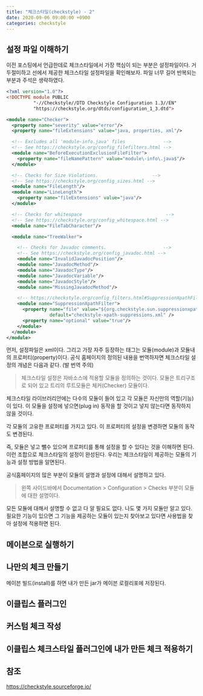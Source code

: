 ```yaml
---
title: "체크스타일(checkstyle) - 2"
date: 2020-09-06 09:00:00 +0900
categories: checkstyle
---
```


## 설정 파일 이해하기

이전 포스팅에서 언급한데로 체크스타일에서 가장 핵심이 되는 부분은 설정파일이다. 거두절미하고 선에서 제공한 체크스타일 설정파일을 확인해보자. 파일 너무 길어 반복되는 부분과 주석은 생략하였다.

```xml
<?xml version="1.0"?>
<!DOCTYPE module PUBLIC
          "-//Checkstyle//DTD Checkstyle Configuration 1.3//EN"
          "https://checkstyle.org/dtds/configuration_1_3.dtd">

<module name="Checker">
  <property name="severity" value="error"/>
  <property name="fileExtensions" value="java, properties, xml"/>

  <!-- Excludes all 'module-info.java' files              -->
  <!-- See https://checkstyle.org/config_filefilters.html -->
  <module name="BeforeExecutionExclusionFileFilter">
    <property name="fileNamePattern" value="module\-info\.java$"/>
  </module>

  <!-- Checks for Size Violations.                    -->
  <!-- See https://checkstyle.org/config_sizes.html -->
  <module name="FileLength"/>
  <module name="LineLength">
    <property name="fileExtensions" value="java"/>
  </module>

  <!-- Checks for whitespace                               -->
  <!-- See https://checkstyle.org/config_whitespace.html -->
  <module name="FileTabCharacter"/>

  <module name="TreeWalker">

    <!-- Checks for Javadoc comments.                     -->
    <!-- See https://checkstyle.org/config_javadoc.html -->
    <module name="InvalidJavadocPosition"/>
    <module name="JavadocMethod"/>
    <module name="JavadocType"/>
    <module name="JavadocVariable"/>
    <module name="JavadocStyle"/>
    <module name="MissingJavadocMethod"/>

    <!-- https://checkstyle.org/config_filters.html#SuppressionXpathFilter -->
    <module name="SuppressionXpathFilter">
      <property name="file" value="${org.checkstyle.sun.suppressionxpathfilter.config}"
                default="checkstyle-xpath-suppressions.xml" />
      <property name="optional" value="true"/>
    </module>
  </module>
</module>
```

먼저, 설정파일은 xml이다. 그리고 가장 자주 등장하는 태그는 모듈(module)과 모듈내의 프로퍼티(property)이다. 공식 홈페이지의 정의된 내용을 번역하자면 체크스타일 설정의 개념은 다음과 같다. (발 번역 주의)

> 체크스타일 설정은 자바소스에 적용할 모듈을 정의하는 것이다. 모듈은 트리구조로 되어 있고 트리의 루트모듈은 체커(Checker) 모듈이다.

체크스타일 라이브러리안에는 다수의 모듈이 들어 있고 각 모듈은 자신만의 역할(기능)이 있다. 이 모듈을 설정에 넣으면(plug in) 동작을 할 것이고 넣지 않는다면 동작하지 않을 것이다. 

각 모듈의 고유한 프로퍼티를 가지고 있다. 이 프로퍼티의 설정을 변경하면 모듈의 동작도 변경된다. 

즉, 모듈은 넣고 뺄수 있으며 프로퍼티를 통해 설정을 할 수 있다는 것을 이해하면 된다. 이런 조합으로 체크스타일의 설정이 완성된다. 우리는 체크스타일이 제공하는 모듈의 기능과 설정 방법을 알면된다. 

공식홈페이지의 많은 부분이 모듈의 설명과 설정에 대해서 설명하고 있다. 

> 왼쪽 사이드바에서 Documentation > Configuration > Checks 부분이 모듈에 대한 설명이다.

모든 모듈에 대해서 설명할 수 없고 다 알 필요도 없다. 나도 몇 가지 모듈만 알고 있다. 필요한 기능이 있으면 그 기능을 제공하는 모듈이 있는지 찾아보고 있다면 사용법을 찾아 설정에 적용하면 된다. 





## 메이븐으로 실행하기




## 나만의 체크 만들기 

메이븐 빌드(install)를 하면 내가 만든 jar가 메이븐 로컬리포에 저장된다. 



## 이클립스 플러그인


## 

## 커스텀 체크 작성




## 이클립스 체크스타일 플러그인에 내가 만든 체크 적용하기

## 참조

https://checkstyle.sourceforge.io/